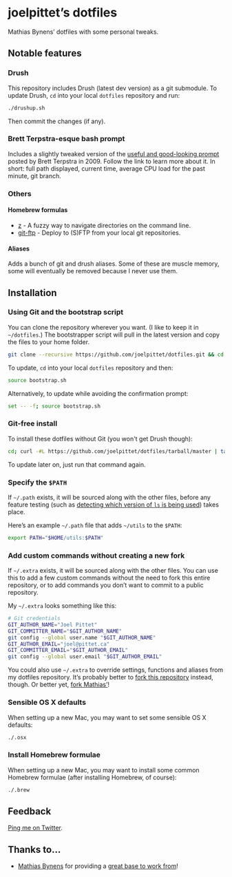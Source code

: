 # joelpittet’s dotfiles

Mathias Bynens’ dotfiles with some personal tweaks.

## Notable features

### Drush

This repository includes Drush (latest dev version) as a git submodule. To update Drush, `cd` into your local `dotfiles` repository and run:

```bash
./drushup.sh
```

Then commit the changes (if any).

### Brett Terpstra-esque bash prompt

Includes a slightly tweaked version of the [useful and good-looking prompt](http://brettterpstra.com/my-new-favorite-bash-prompt/) posted by Brett Terpstra in 2009. Follow the link to learn more about it. In short: full path displayed, current time, average CPU load for the past minute, git branch.

### Others

#### Homebrew formulas

* [z](https://github.com/rupa/z) - A fuzzy way to navigate directories on the command line.
* [git-ftp](https://github.com/resmo/git-ftp) - Deploy to (S)FTP from your local git repositories.

#### Aliases

Adds a bunch of git and drush aliases. Some of these are muscle memory, some will eventually be removed because I never use them.

## Installation

### Using Git and the bootstrap script

You can clone the repository wherever you want. (I like to keep it in `~/dotfiles`.) The bootstrapper script will pull in the latest version and copy the files to your home folder.

```bash
git clone --recursive https://github.com/joelpittet/dotfiles.git && cd dotfiles && source bootstrap.sh
```

To update, `cd` into your local `dotfiles` repository and then:

```bash
source bootstrap.sh
```

Alternatively, to update while avoiding the confirmation prompt:

```bash
set -- -f; source bootstrap.sh
```

### Git-free install

To install these dotfiles without Git (you won't get Drush though):

```bash
cd; curl -#L https://github.com/joelpittet/dotfiles/tarball/master | tar -xzv --strip-components 1 --exclude={README.md,bootstrap.sh,drushup.sh,.gitmodules}
```

To update later on, just run that command again.

### Specify the `$PATH`

If `~/.path` exists, it will be sourced along with the other files, before any feature testing (such as [detecting which version of `ls` is being used](https://github.com/mathiasbynens/dotfiles/blob/aff769fd75225d8f2e481185a71d5e05b76002dc/.aliases#L21-26)) takes place.

Here’s an example `~/.path` file that adds `~/utils` to the `$PATH`:

```bash
export PATH="$HOME/utils:$PATH"
```

### Add custom commands without creating a new fork

If `~/.extra` exists, it will be sourced along with the other files. You can use this to add a few custom commands without the need to fork this entire repository, or to add commands you don’t want to commit to a public repository.

My `~/.extra` looks something like this:

```bash
# Git credentials
GIT_AUTHOR_NAME="Joel Pittet"
GIT_COMMITTER_NAME="$GIT_AUTHOR_NAME"
git config --global user.name "$GIT_AUTHOR_NAME"
GIT_AUTHOR_EMAIL="joel@pittet.ca"
GIT_COMMITTER_EMAIL="$GIT_AUTHOR_EMAIL"
git config --global user.email "$GIT_AUTHOR_EMAIL"
```

You could also use `~/.extra` to override settings, functions and aliases from my dotfiles repository. It’s probably better to [fork this repository](https://github.com/joelpittet/dotfiles/fork_select) instead, though. Or better yet, [fork Mathias’](https://github.com/mathiasbynens/dotfiles/fork_select)!

### Sensible OS X defaults

When setting up a new Mac, you may want to set some sensible OS X defaults:

```bash
./.osx
```

### Install Homebrew formulae

When setting up a new Mac, you may want to install some common Homebrew formulae (after installing Homebrew, of course):

```bash
./.brew
```

## Feedback

[Ping me on Twitter](http://twitter.com/joelpittet).

## Thanks to…

* [Mathias Bynens](http://mathiasbynens.be/) for providing a [great base to work from](https://github.com/mathiasbynens/dotfiles)!
